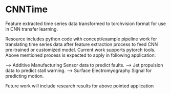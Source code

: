 # CNNTime
Feature extracted time series data transformed to torchvision format for use in CNN transfer learning. 

Resource includes python code with concept/example pipeline work for translating time series data after feature extraction process to feed CNN pre-trained or customized model. Current work supports pytorch tools. Above mentioned process is expected to apply in following application:

--> Additive Manufacturing Sensor data to predict faults.
--> Jet propulsion data to predict stall warning.
--> Surface Electromyography Signal for predicting motion.

Future work will include research results for above pointed application
